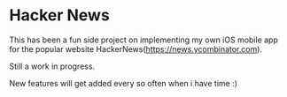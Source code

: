 # Hacker News

This has been a fun side project on implementing my own iOS mobile app for the popular website HackerNews(https://news.ycombinator.com). 

Still a work in progress.

New features will get added every so often when i have time :) 
